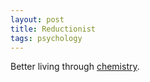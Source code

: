 ```yaml
---
layout: post
title: Reductionist
tags: psychology
---
```


Better living through [chemistry].

[chemistry]: http://bit.ly/1dm6KDA
